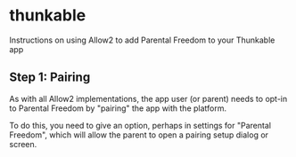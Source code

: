 # thunkable
Instructions on using Allow2 to add Parental Freedom to your Thunkable app

## Step 1: Pairing

As with all Allow2 implementations, the app user (or parent) needs to opt-in to Parental Freedom by "pairing" the app with the platform.

To do this, you need to give an option, perhaps in settings for "Parental Freedom", which will allow the parent to open a pairing setup dialog or screen.



